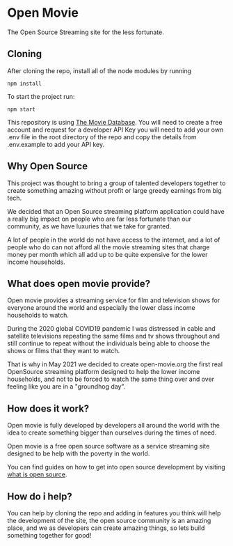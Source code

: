 # Open Movie 

The Open Source Streaming site for the less fortunate.

## Cloning

After cloning the repo, install all of the node modules by running 
``` 
npm install 
```

To start the project run: 

```
npm start
````
This repository is using [The Movie Database](https://www.themoviedb.org/). 
You will need to create a free account and request for a developer API Key you
will need to add your own .env file in the root directory of the repo and copy 
the details from .env.example to add your API key.

## Why Open Source

This project was thought to bring a group of talented developers 
together to create something amazing without profit or large greedy earnings
from big tech.

We decided that an Open Source streaming platform application could have a really 
big impact on people who are far less fortunate than our community, 
as we have luxuries that we take for granted. 

A lot of people in the world do not have access to the internet, and a lot 
of people who do can not afford all the movie streaming sites that charge money per month 
which all add up to be quite expensive for the lower income households.


## What does open movie provide?
Open movie provides a streaming service for film and television shows for
everyone around the world and especially the lower class income households to watch.

During the 2020 global COVID19 pandemic I was distressed in cable and satellite 
televisions repeating the same films and tv shows throughout and still continue to repeat 
without the individuals being able to choose the shows or films that they want to watch.

That is why in May 2021 we decided to create open-movie.org the first real OpenSource
streaming platform designed to help the lower income households, and not to be forced to watch the
same thing over and over feeling like you are in a "groundhog day".

## How does it work?
Open movie is fully developed by developers all around the world with the 
idea to create something bigger than ourselves during the times of need.

Open movie is a free open source software as a service streaming site designed to be
help with the poverty in the world.

You can find guides on how to get into open source development by visiting
<a href="https://opensource.com/resources/what-open-source">what is open source</a>.

## How do i help?
You can help by cloning the repo and adding in features you think will help
the development of the site, the open source community is an amazing place, and
we as developers can create amazing things, so lets build something together for good!


